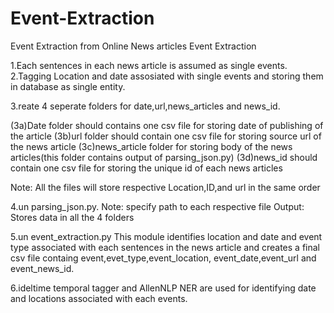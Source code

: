 # Event-Extraction
Event Extraction from Online News articles
Event Extraction

1.Each sentences in each news article is assumed as single events.
2.Tagging Location and date assosiated with single events and storing them in database as single entity.

3.reate 4 seperate folders for date,url,news_articles and news_id.

(3a)Date folder should  contains one csv file for storing date of publishing of the article
(3b)url folder should contain one csv file for storing source url of the news article
(3c)news_article folder for storing body of the news articles(this folder contains output of parsing_json.py)
(3d)news_id should contain one csv file for storing the unique id of each news articles

Note: All the files will store respective Location,ID,and url in the same order 

4.un parsing_json.py.
Note: specify path to each respective file
Output: Stores data in all the 4 folders

5.un event_extraction.py
This module identifies location and date and event type associated with each sentences in the news article and creates a final csv file containg event,evet_type,event_location, event_date,event_url and event_news_id.

6.ideltime temporal tagger and AllenNLP NER are used for identifying date and locations associated with each events.
